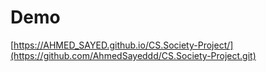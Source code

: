 # Demo
[https://AHMED_SAYED.github.io/CS.Society-Project/](https://github.com/AhmedSayeddd/CS.Society-Project.git)
